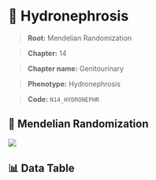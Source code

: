 # 🧪 Hydronephrosis

> **Root:** Mendelian Randomization

> **Chapter:** 14  

> **Chapter name:** Genitourinary

> **Phenotype:** Hydronephrosis  

> **Code:** `N14_HYDRONEPHR`

## 🧬 Mendelian Randomization  

<img src="/MR/Figures/Forward/N14_HYDRONEPHR.png"/>

## 📊 Data Table

<CsvTableMRF src="/MR/Data/Forward/N14_HYDRONEPHR.csv"/>

